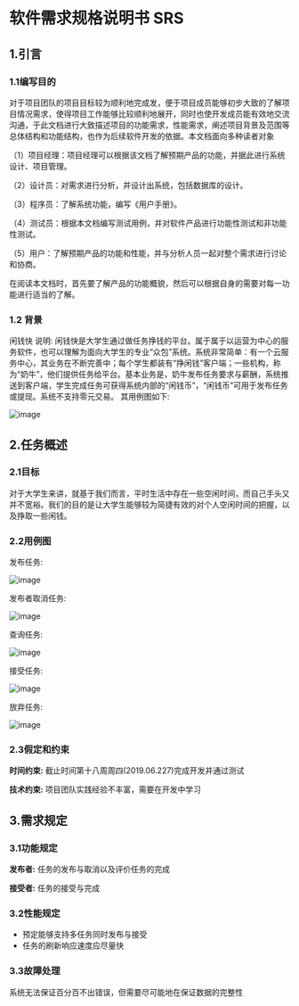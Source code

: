 # 软件需求规格说明书 SRS

## 1.引言

### 1.1编写目的

对于项目团队的项目目标较为顺利地完成发，便于项目成员能够初步大致的了解项目情况需求，使得项目工作能够比较顺利地展开，同时也使开发成员能有效地交流沟通，于此文档进行大致描述项目的功能需求，性能需求，阐述项目背景及范围等总体结构和功能结构，也作为后续软件开发的依据。本文档面向多种读者对象

（1）项目经理：项目经理可以根据该文档了解预期产品的功能，并据此进行系统设计、项目管理。

（2）设计员：对需求进行分析，并设计出系统，包括数据库的设计。

（3）程序员：了解系统功能，编写《用户手册》。

（4）测试员：根据本文档编写测试用例，并对软件产品进行功能性测试和非功能性测试。

（5）用户：了解预期产品的功能和性能，并与分析人员一起对整个需求进行讨论和协商。

在阅读本文档时，首先要了解产品的功能概貌，然后可以根据自身的需要对每一功能进行适当的了解。

### 1.2 背景
闲钱快
说明: 闲钱快是大学生通过做任务挣钱的平台。属于属于以运营为中心的服务软件，也可以理解为面向大学生的专业“众包”系统。系统非常简单：有一个云服务中心，其业务在不断完善中；每个学生都装有“挣闲钱”客户端；一些机构，称为“奶牛”，他们提供任务给平台。基本业务是，奶牛发布任务要求与薪酬，系统推送到客户端，学生完成任务可获得系统内部的“闲钱币”，“闲钱币”可用于发布任务或提现。系统不支持零元交易。
其用例图如下:

![image](领域模型.jpg)
 

## 2.任务概述
### 2.1目标
对于大学生来讲，就基于我们而言，平时生活中存在一些空闲时间，而自己手头又并不宽裕。我们的目的是让大学生能够较为简捷有效的对个人空闲时间的把握，以及挣取一些闲钱。
### 2.2用例图

发布任务:

![image](发布任务.jpg)

发布者取消任务:

![image](取消任务.jpg)

查询任务:

![image](查询任务.jpg)

接受任务:

![image](接受任务.jpg)

放弃任务:

![image](放弃任务.jpg)


### 2.3假定和约束

**时间约束:** 截止时间第十八周周四(2019.06.227)完成开发并通过测试

**技术约束:** 项目团队实践经验不丰富，需要在开发中学习

## 3.需求规定

### 3.1功能规定

**发布者:** 任务的发布与取消以及评价任务的完成

**接受者:** 任务的接受与完成

### 3.2性能规定

- 预定能够支持多任务同时发布与接受
- 任务的刷新响应速度应尽量快

### 3.3故障处理

系统无法保证百分百不出错误，但需要尽可能地在保证数据的完整性
